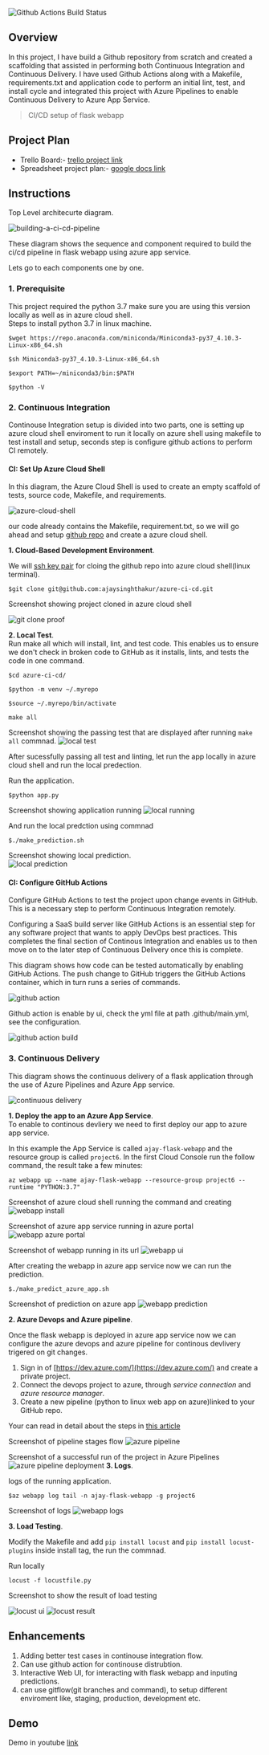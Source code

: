 ![Github Actions Build Status](https://github.com/ajaysinghthakur/azure-ci-cd/actions/workflows/main.yml/badge.svg)
## Overview

In this project, I have build a Github repository from scratch and created a scaffolding that assisted in performing both Continuous Integration and Continuous Delivery. I have used Github Actions along with a Makefile, requirements.txt and application code to perform an initial lint, test, and install cycle and integrated this project with Azure Pipelines to enable Continuous Delivery to Azure App Service.

> CI/CD setup of flask webapp

## Project Plan

* Trello Board:- [trello project link](https://trello.com/b/qaEEVTHN/project6-ci-cd-pipline)
* Spreadsheet project plan:- [google docs link](https://docs.google.com/spreadsheets/d/1Oz06AUiOaEsVhuFKvpd0HpCWOk3DEBKLGHoT9eCG44A/edit?usp=sharing)

## Instructions

Top Level architecurte diagram.

![building-a-ci-cd-pipeline](./images/building-a-ci-cd-pipeline.png)

These diagram shows the sequence and component required to build the ci/cd pipeline in flask webapp using azure app service.

Lets go to each components one by one.

### 1. Prerequisite
This project required the python 3.7 make sure you are using this version locally as well as in azure cloud shell.  
Steps to install python 3.7 in linux machine.  

```
$wget https://repo.anaconda.com/miniconda/Miniconda3-py37_4.10.3-Linux-x86_64.sh
```
```
$sh Miniconda3-py37_4.10.3-Linux-x86_64.sh
```
```
$export PATH=~/miniconda3/bin:$PATH
```
```
$python -V
```

### 2. Continuous Integration
Continouse Integration setup is divided into two parts, one is setting up azure cloud shell enviroment to run it locally on azure shell using makefile to test install and setup, seconds step is configure github actions to perform CI remotely.

#### CI: Set Up Azure Cloud Shell
In this diagram, the Azure Cloud Shell is used to create an empty scaffold of tests, source code, Makefile, and requirements.

![azure-cloud-shell](./images/azure-cloud-shell.png)

our code already contains the Makefile, requirement.txt, so we will go ahead and setup [github repo](https://docs.github.com/en/get-started/quickstart/create-a-repo) and create a azure cloud shell.  

**1. Cloud-Based Development Environment**. 

We will [ssh key pair](https://docs.github.com/en/authentication/connecting-to-github-with-ssh/generating-a-new-ssh-key-and-adding-it-to-the-ssh-agent) for cloing the github repo into azure cloud shell(linux terminal).

````
$git clone git@github.com:ajaysinghthakur/azure-ci-cd.git
````
	
Screenshot showing project cloned in azure cloud shell
	
![git clone proof](./images/gitclone.png)

**2. Local Test**.  
Run make all which will install, lint, and test code. This enables us to ensure we don't check in broken code to GitHub as it installs, lints, and tests the code in one command. 

```
$cd azure-ci-cd/
```
```
$python -m venv ~/.myrepo
```
```
$source ~/.myrepo/bin/activate
```
```
make all
```

Screenshot showing the passing test that are displayed after running `make all` commnad.
![local test](./images/localtest.png)

After sucessfully passing all test and linting, let run the app locally in azure cloud shell and run the local predection.  

Run the application.  

```
$python app.py
```
Screenshot showing application running
![local running](./images/localrunning.png)

And run the local predction using commnad

```
$./make_prediction.sh
```

Screenshot showing local prediction.  
![local prediction](./images/localprediction.png)

#### CI: Configure GitHub Actions

Configure GitHub Actions to test the project upon change events in GitHub. This is a necessary step to perform Continuous Integration remotely.

Configuring a SaaS build server like GitHub Actions is an essential step for any software project that wants to apply DevOps best practices. This completes the final section of Continous Integration and enables us to then move on to the later step of Continuous Delivery once this is complete.

This diagram shows how code can be tested automatically by enabling GitHub Actions. The push change to GitHub triggers the GitHub Actions container, which in turn runs a series of commands.

![github action](./images/github-action.png)

Github action is enable by ui, check the yml file at path .github/main.yml, see the configuration.

![github action build](./images/github_action_build.png)

### 3. Continuous Delivery

This diagram shows the continuous delivery of a flask application through the use of Azure Pipelines and Azure App service.

![continuous delivery](./images/cd-diagram.png)

**1. Deploy the app to an Azure App Service**.  
To enable to continous devliery we need to first deploy our app to azure app service.  

In this example the App Service is called `ajay-flask-webapp` and the resource group is called `project6`. In the first Cloud Console run the follow command, the result take a few minutes:

```
az webapp up --name ajay-flask-webapp --resource-group project6 --runtime "PYTHON:3.7"
```

Screenshot of azure cloud shell running the command and creating
![webapp install](./images/webappterminal.png)

Screenshot of azure app service running in azure portal
![webapp azure portal](./images/webappazure.png)

Screenshot of webapp running in its url
![webapp ui](./images/webappui.png)

After creating the webapp in azure app service now we can run the prediction.

```
$./make_predict_azure_app.sh
```
Screenshot of prediction on azure app
![webapp prediction](./images/webappprediction.png)

**2. Azure Devops and Azure pipeline**.  

Once the flask webapp is deployed in azure app service now we can configure the azure devops and azure pipeline for continous devlivery trigered on git changes.  

1. Sign in of [https://dev.azure.com/](https://dev.azure.com/) and create a private project.  
2. Connect the devops project to azure, through *service connection* and *azure resource manager*.  
3. Create a new pipeline (python to linux web app on azure)linked to your GitHub repo. 

Your can read in detail about the steps in [this article](https://learn.microsoft.com/en-us/azure/devops/pipelines/ecosystems/python-webapp?view=azure-devops&WT.mc_id=udacity_learn-wwl)

Screenshot of pipeline stages flow
![azure pipeline](./images/azurepipeline.png)

Screenshot of a successful run of the project in Azure Pipelines
![azure pipeline deployment](./images/pipelinedeployment.png)
**3. Logs**.  

logs of the running application.  

```
$az webapp log tail -n ajay-flask-webapp -g project6
```

Screenshot of logs
![webapp logs](./images/logs.png)

**3. Load Testing**.

Modify the Makefile and add `pip install locust` and `pip install locust-plugins` inside install tag, the run the commnad.  

Run locally
```
locust -f locustfile.py
```

Screenshot to show the result of load testing

![locust ui](./images/locustsetup.png)
![locust result](./images/locustlogs.png)



## Enhancements
1. Adding better test cases in continouse integration flow.
2. Can use github action for continouse distrubtion.
3. Interactive Web UI, for interacting with flask webapp and inputing predictions.
4. can use gitflow(git branches and command), to setup different enviroment like, staging, production, development etc.

## Demo 

Demo in youtube [link](https://youtu.be/sty6hbPIPt8)


